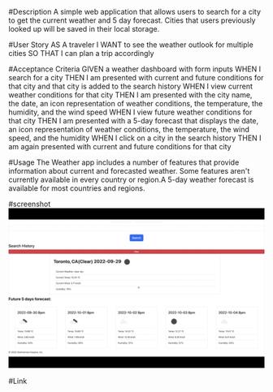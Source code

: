 #Description
A simple web application that allows users to search for a city to get the current weather and 5 day forecast. Cities that users previously looked up will be saved in their local storage.

#User Story
AS A traveler
I WANT to see the weather outlook for multiple cities
SO THAT I can plan a trip accordingly


#Acceptance Criteria
GIVEN a weather dashboard with form inputs
WHEN I search for a city
THEN I am presented with current and future conditions for that city and that city is added to the search history
WHEN I view current weather conditions for that city
THEN I am presented with the city name, the date, an icon representation of weather conditions, the temperature, the humidity, and the wind speed
WHEN I view future weather conditions for that city
THEN I am presented with a 5-day forecast that displays the date, an icon representation of weather conditions, the temperature, the wind speed, and the humidity
WHEN I click on a city in the search history
THEN I am again presented with current and future conditions for that city


#Usage
The Weather app includes a number of features that provide information about current and forecasted weather. Some features aren't currently available in every country or region.A 5-day weather forecast is available for most countries and regions.

#screenshot
![Screenshot](./Assets/images/Screen%20Shot%202022-09-29%20at%209.34.24%20PM.png)

#Link

